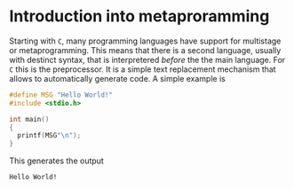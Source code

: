 # Introduction into metaproramming

Starting with `C`, many programming languages have support for multistage
or metaprogramming. This means that there is a second language, usually with
destinct syntax, that is interpretered _before_ the the main language.
For `C` this is the preprocessor. It is a simple text replacement
mechanism that allows to automatically generate code. A simple example is

```C
#define MSG "Hello World!"
#include <stdio.h>

int main()
{
  printf(MSG"\n");
}
```
This generates the output
```bash
Hello World!
```
